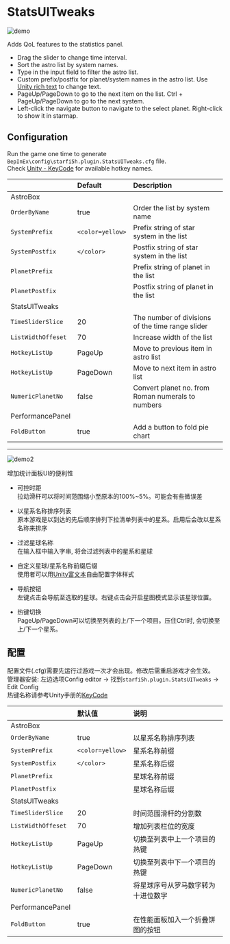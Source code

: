 # StatsUITweaks

![demo](https://raw.githubusercontent.com/starfi5h/DSP_Mod_Support/dev/StatsUITweaks/img/demo1.jpg)  

Adds QoL features to the statistics panel.  
- Drag the slider to change time interval.  
- Sort the astro list by system names.  
- Type in the input field to filter the astro list.  
- Custom prefix/postfix for planet/system names in the astro list. Use [Unity rich text](https://docs.unity3d.com/2018.4/Documentation/Manual/StyledText.html) to change text.  
- PageUp/PageDown to go to the next item on the list. Ctrl + PageUp/PageDown to go to the next system.  
- Left-click the navigate button to navigate to the select planet. Right-click to show it in starmap.  


## Configuration
Run the game one time to generate `BepInEx\config\starfi5h.plugin.StatsUITweaks.cfg` file.  
Check [Unity - KeyCode](https://docs.unity3d.com/2018.4/Documentation/ScriptReference/KeyCode.html) for available hotkey names.  

| | Default | Description |
| :----- | :------ | :---------- |
| AstroBox | | |
| `OrderByName`     | true           | Order the list by system name |
| `SystemPrefix`    | `<color=yellow>` | Prefix string of star system in the list |
| `SystemPostfix`   | `</color>`       | Postfix string of star system in the list |
| `PlanetPrefix`    | `ㅤ`             | Prefix string of planet in the list |
| `PlanetPostfix`   |                | Postfix string of planet in the list |
| StatsUITweaks | | |
| `TimeSliderSlice`| 20      | The number of divisions of the time range slider |
| `ListWidthOffeset`| 70     | Increase width of the list |
| `HotkeyListUp`  | PageUp   | Move to previous item in astro list |
| `HotkeyListUp`  | PageDown | Move to next item in astro list |
| `NumericPlanetNo` | false  | Convert planet no. from Roman numerals to numbers |
| PerformancePanel | | |
| `FoldButton`      | true    | Add a button to fold pie chart |

----

![demo2](https://raw.githubusercontent.com/starfi5h/DSP_Mod_Support/dev/StatsUITweaks/img/demo2.jpg)  

增加统计面板UI的便利性

- 可控时距  
拉动滑杆可以将时间范围缩小至原本的100%~5%。可能会有些微误差

- 以星系名称排序列表  
原本游戏是以到达的先后顺序排列下拉清单列表中的星系。启用后会改以星系名称来排序

- 过滤星球名称  
在输入框中输入字串, 将会过滤列表中的星系和星球

- 自定义星球/星系名称前缀后缀  
使用者可以用[Unity富文本](https://docs.unity3d.com/2018.4/Documentation/Manual/StyledText.html)自由配置字体样式

- 导航按钮  
左键点击会导航至选取的星球。右键点击会开启星图模式显示该星球位置。

- 热键切换  
PageUp/PageDown可以切换至列表的上/下一个项目。压住Ctrl时, 会切换至上/下一个星系。

## 配置   
配置文件(.cfg)需要先运行过游戏一次才会出现。修改后需重启游戏才会生效。    
管理器安装: 左边选项Config editor -> 找到`starfi5h.plugin.StatsUITweaks` -> Edit Config  
热键名称请参考Unity手册的[KeyCode](https://docs.unity3d.com/2018.4/Documentation/ScriptReference/KeyCode.html)  
 
| | 默认值 | 说明 | 
| :----- | :------ | :---------- |
| AstroBox | | |
| `OrderByName`     | true           | 以星系名称排序列表 |
| `SystemPrefix`    | `<color=yellow>` | 星系名称前缀 |
| `SystemPostfix`   | `</color>`       | 星系名称后缀 |
| `PlanetPrefix`    | `ㅤ`             | 星球名称前缀 |
| `PlanetPostfix`   |                | 星球名称后缀 |
| StatsUITweaks | | |
| `TimeSliderSlice` | 20       | 时间范围滑杆的分割数 |
| `ListWidthOffeset`| 70       | 增加列表栏位的宽度 |
| `HotkeyListUp`    | PageUp   | 切换至列表中上一个项目的热键 |
| `HotkeyListUp`    | PageDown | 切换至列表中下一个项目的热键 |
| `NumericPlanetNo` | false    | 将星球序号从罗马数字转为十进位数字 |
| PerformancePanel | | |
| `FoldButton`      | true    | 在性能面板加入一个折叠饼图的按钮 |

